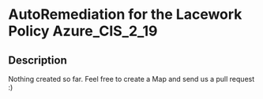 # AutoRemediation for the Lacework Policy Azure_CIS_2_19

## Description
Nothing created so far. Feel free to create a Map and send us a pull request :)
